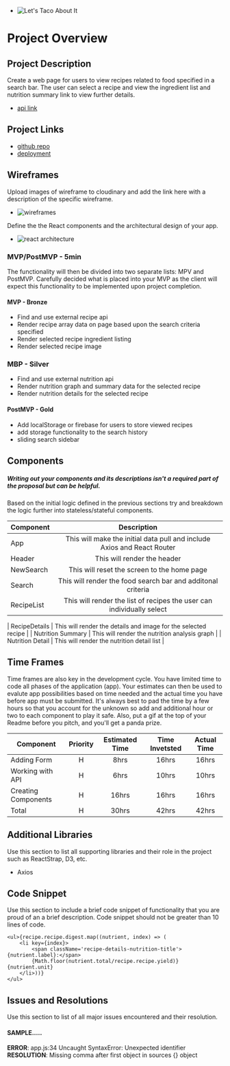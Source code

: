  - ![Let's Taco About It](https://res.cloudinary.com/ditj5hmta/image/upload/v1583798213/taco_gif_qaslme.gif)

# Project Overview

## Project Description
Create a web page for users to view recipes related to food specified in a search bar.  The user can select a recipe and view the ingredient list and nutrition summary link to view further details.

- [api link](https://www.edamam.com/)

## Project Links

- [github repo](https://dvorakkarrie.github.io/Project2_Recipe_Bits/)
- [deployment]()

## Wireframes

Upload images of wireframe to cloudinary and add the link here with a description of the specific wireframe.

- ![wireframes](https://res.cloudinary.com/ditj5hmta/image/upload/v1583347510/04Mar20_Recipe-Bits_Wireframes_wdahj2.jpg)

Define the the React components and the architectural design of your app.
- ![react architecture](https://cloudinary.com/console/c-0f8a4fdacf2146fd4c181123542405/media_library/folders/%2F/asset/699b9f50e65b10fa6a73e3e8ce4aca1c/manage)

### MVP/PostMVP - 5min

The functionality will then be divided into two separate lists: MPV and PostMVP.  Carefully decided what is placed into your MVP as the client will expect this functionality to be implemented upon project completion.  

#### MVP - Bronze
- Find and use external recipe api 
- Render recipe array data on page based upon the search criteria specified
- Render selected recipe ingredient listing
- Render selected recipe image

### MBP - Silver
- Find and use external nutrition api
- Render nutrition graph and summary data for the selected recipe
- Render nutrition details for the selected recipe

#### PostMVP - Gold
- Add localStorage or firebase for users to store viewed recipes
- add storage functionality to the search history
- sliding search sidebar

## Components
##### Writing out your components and its descriptions isn't a required part of the proposal but can be helpful.

Based on the initial logic defined in the previous sections try and breakdown the logic further into stateless/stateful components. 

| Component | Description | 
| --- | :---: |  
| App | This will make the initial data pull and include Axios and React Router| 
| Header | This will render the header |
| NewSearch | This will reset the screen to the home page |
| Search | This will render the food search bar and additonal criteria | 
| RecipeList | This will render the list of recipes the user can individually select |

| RecipeDetails | This will render the details and image for the selected recipe |
| Nutrition Summary | This will render the nutrition analysis graph |
| Nutrition Detail | This will render the nutrition detail list |


## Time Frames

Time frames are also key in the development cycle.  You have limited time to code all phases of the application (app).  Your estimates can then be used to evalute app possibilities based on time needed and the actual time you have before app must be submitted. It's always best to pad the time by a few hours so that you account for the unknown so add and additional hour or two to each component to play it safe. Also, put a gif at the top of your Readme before you pitch, and you'll get a panda prize.

| Component | Priority | Estimated Time | Time Invetsted | Actual Time |
| --- | :---: |  :---: | :---: | :---: |
| Adding Form | H | 8hrs| 16hrs | 16hrs |
| Working with API | H | 6hrs| 10hrs | 10hrs |
| Creating Components | H | 16hrs| 16hrs | 16hrs |
| Total | H | 30hrs| 42hrs | 42hrs |

## Additional Libraries
 Use this section to list all supporting libraries and their role in the project such as ReactStrap, D3, etc.
  - Axios 

## Code Snippet

Use this section to include a brief code snippet of functionality that you are proud of an a brief description.  Code snippet should not be greater than 10 lines of code. 

```
<ul>{recipe.recipe.digest.map((nutrient, index) => (
    <li key={index}>
        <span className='recipe-details-nutrition-title'>{nutrient.label}:</span>
        {Math.floor(nutrient.total/recipe.recipe.yield)} {nutrient.unit}
    </li>))}
</ul>
```

## Issues and Resolutions
 Use this section to list of all major issues encountered and their resolution.

#### SAMPLE.....
**ERROR**: app.js:34 Uncaught SyntaxError: Unexpected identifier                                
**RESOLUTION**: Missing comma after first object in sources {} object